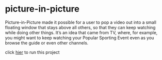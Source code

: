 # picture-in-picture
Picture-in-Picture made it possible for a user to pop a video out into a small floating window that stays above all others, so that they can keep watching while doing other things. It’s an idea that came from TV, where, for example, you might want to keep watching your Popular Sporting Event even as you browse the guide or even other channels.

click [hier](https://hientran12.github.io/pics-in-pics/) to run this project
